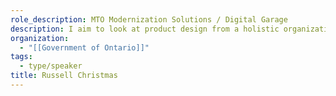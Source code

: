 ```yaml
---
role_description: MTO Modernization Solutions / Digital Garage
description: I aim to look at product design from a holistic organizational perspective, considering business and technical goals and where they align with user-centered design. In my leisure time you'll find me reading, writing, and being way too online.
organization:
  - "[[Government of Ontario]]"
tags:
  - type/speaker
title: Russell Christmas
---
```



